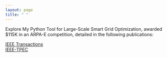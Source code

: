 ```yaml
---
layout: page
title: " "
---
```


Explore My Python Tool for Large-Scale Smart Grid Optimization, awarded $115K in an ARPA-E competition, detailed in the following publications:



<a href="https://raw.githubusercontent.com/hssharadga/hssharadga.github.io/main/assets/IEEE_TIA.pdf" target="_blank">IEEE Transactions</a> <br>
<a href="https://raw.githubusercontent.com/hssharadga/hssharadga.github.io/main/assets/IEEE_TPEC.pdf" target="_blank">IEEE-TPEC</a>

<!-- [IEEE Transactions](https://raw.githubusercontent.com/hssharadga/hssharadga.github.io/main/assets/IEEE_TIA.pdf) -->
<!-- [IEEE-TPEC](https://raw.githubusercontent.com/hssharadga/hssharadga.github.io/main/assets/IEEE_TPEC.pdf) --> 
